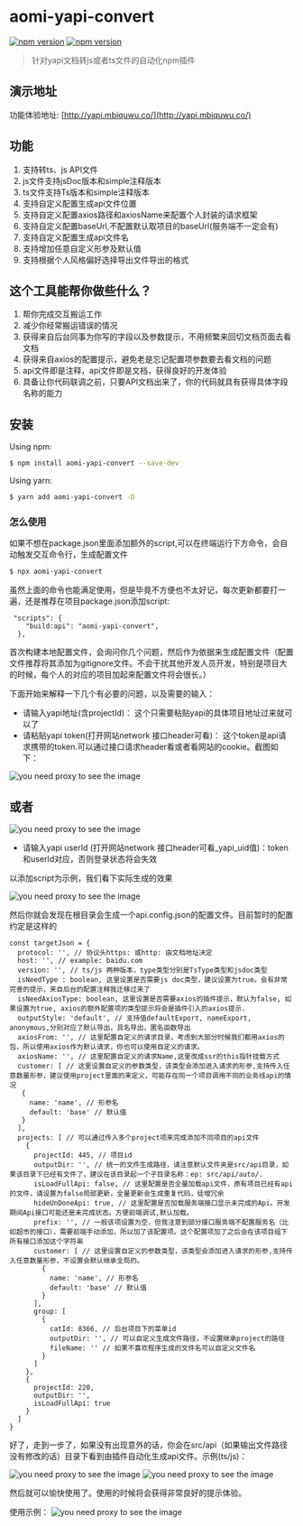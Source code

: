 # aomi-yapi-convert 

[![npm version](https://img.shields.io/npm/v/aomi-yapi-convert?style=flat-square)](https://www.npmjs.com/package/aomi-yapi-convert)
[![npm version](https://img.shields.io/npm/dy/aomi-yapi-convert?style=flat-square)](https://www.npmjs.com/package/aomi-yapi-convert)

> 针对yapi文档转js或者ts文件的自动化npm插件

## 演示地址

功能体验地址: [http://yapi.mbiquwu.co/](http://yapi.mbiquwu.co/)

## 功能

1. 支持转ts、js API文件
2. js文件支持jsDoc版本和simple注释版本
3. ts文件支持Ts版本和simple注释版本
4. 支持自定义配置生成api文件位置
5. 支持自定义配置axios路径和axiosName来配置个人封装的请求框架
6. 支持自定义配置baseUrl,不配置默认取项目的baseUrl(服务端不一定会有)
7. 支持自定义配置生成api文件名
8. 支持增加任意自定义形参及默认值
9. 支持根据个人风格偏好选择导出文件导出的格式

## 这个工具能帮你做些什么？

1. 帮你完成交互搬运工作
2. 减少你经常搬运错误的情况
3. 获得来自后台同事为你写的字段以及参数提示，不用频繁来回切文档页面去看文档
4. 获得来自axios的配置提示，避免老是忘记配置项参数要去看文档的问题
5. api文件即是注释，api文件即是文档，获得良好的开发体验
6. 具备让你代码联调之前，只要API文档出来了，你的代码就具有获得具体字段名称的能力

## 安装

Using npm: 

```bash
$ npm install aomi-yapi-convert --save-dev

```

Using yarn: 

```bash
$ yarn add aomi-yapi-convert -D

```


### 怎么使用

如果不想在package.json里面添加额外的script,可以在终端运行下方命令，会自动触发交互命令行，生成配置文件

```bash
$ npx aomi-yapi-convert
```

虽然上面的命令也能满足使用，但是毕竟不方便也不太好记，每次更新都要打一遍，还是推荐在项目package.json添加script:

```
 "scripts": {
    "build:api": "aomi-yapi-convert",
  },
```


首次构建本地配置文件，会询问你几个问题，然后作为依据来生成配置文件（配置文件推荐将其添加为gitignore文件。不会干扰其他开发人员开发，特别是项目大的时候，每个人的对应的项目加起来配置文件将会很长。）

下面开始来解释一下几个有必要的问题，以及需要的输入：

* 请输入yapi地址(含projectId)： 这个只需要粘贴yapi的具体项目地址过来就可以了
* 请粘贴yapi token(打开网站network 接口header可看)： 这个token是api请求携带的token.可以通过接口请求header看或者看网站的cookie。截图如下：

![you need proxy to see the image](./example/token1.png)

## 或者

![you need proxy to see the image](./example/token2.png)

* 请输入yapi userId (打开网站network 接口header可看_yapi_uid值)：token和userId对应，否则登录状态将会失效

以添加script为示例，我们看下实际生成的效果

![you need proxy to see the image](./example/yapi-terminal.png)

然后你就会发现在根目录会生成一个api.config.json的配置文件。目前暂时的配置约定是这样的

```
const targetJson = {
  protocol: '', // 协议头https: 或http: 由文档地址决定
  host: '', // example: baidu.com
  version: '', // ts/js 两种版本，type类型分别是TsType类型和jsdoc类型
  isNeedType : boolean, 这里设置是否需要js doc类型，建议设置为true。会有非常完善的提示，来自后台的配置注释我迁移过来了
  isNeedAxiosType: boolean, 这里设置是否需要axios的插件提示，默认为false, 如果设置为true, axios的额外配置项的类型提示将会是插件引入的axios提示.
  outputStyle: 'default', // 支持值defaultExport, nameExport, anonymous,分别对应了默认导出，具名导出，匿名函数导出
  axiosFrom: '', // 这里配置自定义的请求目录，考虑到大部分时候我们都用axios的包，所以使用axios作为默认请求，你也可以使用自定义的请求。
  axiosName: '', // 这里配置自定义的请求Name,这里改成ssr的this指针挂载方式
  customer: [ // 这里设置自定义的参数类型，该类型会添加进入请求的形参,支持传入任意数量形参，建议使用project里面的来定义，可能存在同一个项目调用不同的业务线api的情况
   {
     name: 'name', // 形参名
     default: 'base' // 默认值
   }
  ],
  projects: [ // 可以通过传入多个project项来完成添加不同项目的api文件
    {
      projectId: 445, // 项目id
      outputDir: '', // 统一的文件生成路径，请注意默认文件夹是src/api目录，如果该目录下已经有文件了，建议在该目录起一个子目录名称：ep: src/api/auto/.
      isLoadFullApi: false, // 这里配置是否全量加载api文件，原有项目已经有api的文件，请设置为false局部更新，全量更新会生成重复代码，徒增冗余
      hideUnDoneApi: true, // 这里配置是否加载服务端接口显示未完成的Api。开发期间Api接口可能还是未完成状态。方便前端调试,默认加载。
      prefix: '', // 一般该项设置为空，但我注意到部分接口服务端不配置服务名（比如超市的接口），需要前端手动添加，所以加了该配置项。这个配置项加了之后会在该项目组下所有接口添加这个字符串
      customer: [ // 这里设置自定义的参数类型，该类型会添加进入请求的形参,支持传入任意数量形参，不设置会默认继承全局的。
        {
          name: 'name', // 形参名
          default: 'base' // 默认值
        }
      ],
      group: [
        {
          catId: 8366, // 后台项目下的菜单id
          outputDir: '', // 可以自定义生成文件路径，不设置继承project的路径
          fileName: '' // 如果不喜欢程序生成的文件名可以自定义文件名
        }
      ]
    },
    { 
      projectId: 220,
      outputDir: '',
      isLoadFullApi: true
    }
  ]
}
```

好了，走到一步了，如果没有出现意外的话，你会在src/api（如果输出文件路径没有修改的话）目录下看到由插件自动化生成api文件。示例(ts/js)：

![you need proxy to see the image](./example/yapi-code-ts.png)
![you need proxy to see the image](./example/yapi-code-js.png)

然后就可以愉快使用了。使用的时候将会获得非常良好的提示体验。

使用示例：
![you need proxy to see the image](./example/yapi-use-demo.png)
